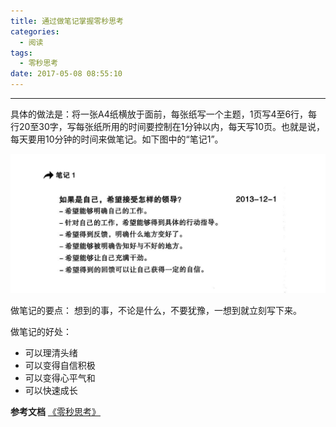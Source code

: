 ```yaml
---
title: 通过做笔记掌握零秒思考
categories:
  - 阅读
tags:
  - 零秒思考
date: 2017-05-08 08:55:10
---
```


---
具体的做法是：将一张A4纸横放于面前，每张纸写一个主题，1页写4至6行，每行20至30字，写每张纸所用的时间要控制在1分钟以内，每天写10页。也就是说，每天要用10分钟的时间来做笔记。如下图中的“笔记1”。

![笔记1](https://raw.githubusercontent.com/toypipi/graph_bed/master/image/20170508/%E7%AC%94%E8%AE%B01.jpg)

<!-- more -->
做笔记的要点：
想到的事，不论是什么，不要犹豫，一想到就立刻写下来。

做笔记的好处：
- 可以理清头绪
- 可以变得自信积极
- 可以变得心平气和
- 可以快速成长

**参考文档**
[《零秒思考》](https://book.douban.com/subject/26260187/)
